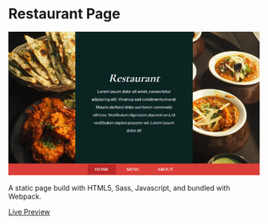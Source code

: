 # Restaurant Page
<img src="./restaurant-screenshot.png" alt="Restaurant Page Screenshot" width="800">

A static page build with HTML5, Sass, Javascript, and bundled with Webpack.

<a href="https://kenua.github.io/restaurant-page/" target="_blank">Live Preview</a>